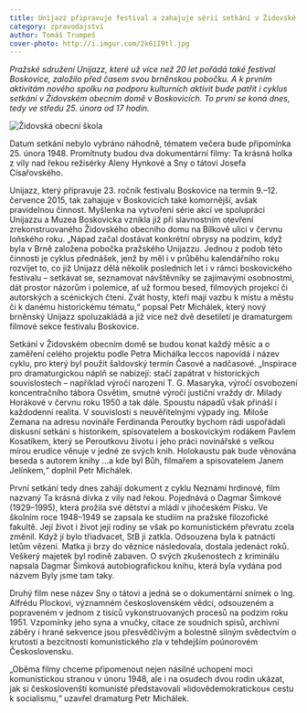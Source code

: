 ```yaml
---
title: Unijazz připravuje festival a zahajuje sérii setkání v Židovské obecní škole
category: zpravodajství
author: Tomáš Trumpeš
cover-photo: http://i.imgur.com/2k61I9tl.jpg
---
```


*Pražské sdružení Unijazz, které už více než 20 let pořádá také festival Boskovice, založilo před časem svou brněnskou pobočku. A k prvním aktivitám nového spolku na podporu kulturních aktivit bude patřit i cyklus setkání v Židovském obecním domě v Boskovicích. To první se koná dnes, tedy ve středu 25. února od 17 hodin.*

<img src="http://i.imgur.com/2k61I9t.jpg" class="img-responsive" alt="Židovská obecní škola">

Datum setkání nebylo vybráno náhodně, tématem večera bude připomínka 25. února 1948. Promítnuty budou dva dokumentární filmy: Ta krásná holka z vily nad řekou režisérky Aleny Hynkové a Sny o tátovi Josefa Císařovského. 

Unijazz, který připravuje 23. ročník festivalu Boskovice na termín 9.–12. července 2015, tak zahajuje v Boskovicích také komornější, avšak pravidelnou činnost. Myšlenka na vytvoření série akcí ve spolupráci Unijazzu a Muzea Boskovicka vznikla již při slavnostním otevření zrekonstruovaného Židovského obecního domu na Bílkově ulici v červnu loňského roku. „Nápad začal dostávat konkrétní obrysy na podzim, když byla v Brně založena pobočka pražského Unijazzu. Jednou z podob této činnosti je cyklus přednášek, jenž by měl i v průběhu kalendářního roku rozvíjet to, co již Unijazz dělá několik posledních let i v rámci boskovického festivalu – setkávat se, seznamovat návštěvníky se zajímavými osobnostmi, dát prostor názorům i polemice, ať už formou besed, filmových projekcí či autorských a scénických čtení. Zvát hosty, kteří mají vazbu k místu a městu či k danému historickému tématu,“ popsal Petr Michálek, který nový brněnský Unijazz spoluzakládá a již více než dvě desetiletí je dramaturgem filmové sekce festivalu Boskovice.

Setkání v Židovském obecním domě se budou konat každý měsíc a o zaměření celého projektu podle Petra Michálka leccos napovídá i název cyklu, pro který byl použit šaldovský termín Časové a nadčasové. „Inspirace pro dramaturgickou náplň se nabízejí: stačí zapátrat v historických souvislostech – například výročí narození T. G. Masaryka, výročí osvobození koncentračního tábora Osvětim, smutné výročí justiční vraždy dr. Milady Horákové v červnu roku 1950 a tak dále. Spoustu nápadů však přináší i každodenní realita. V souvislosti s neuvěřitelnými výpady ing. Miloše Zemana na adresu novináře Ferdinanda Peroutky bychom rádi uspořádali diskusní setkání s historikem, spisovatelem a boskovickým rodákem Pavlem Kosatíkem, který se Peroutkovu životu i jeho práci novinářské s velkou mírou erudice věnuje v jedné ze svých knih. Holokaustu pak bude věnována beseda s autorem knihy …a kde byl Bůh, filmařem a spisovatelem Janem Jelínkem,“ doplnil Petr Michálek.

První setkání tedy dnes zahájí dokument z cyklu Neznámí hrdinové, film nazvaný Ta krásná dívka z vily nad řekou. Pojednává o Dagmar Šimkové (1929–1995), která prožila své dětství a mládí v jihočeském Písku. Ve školním roce 1948–1949 se zapsala ke studiím na pražské filozofické fakultě. Její život i život její rodiny se však po komunistickém převratu zcela změnil. Když jí bylo třiadvacet, StB ji zatkla. Odsouzena byla k patnácti letům vězení. Matka ji brzy do věznice následovala, dostala jedenáct roků. Veškerý majetek byl rodině zabaven. O svých zkušenostech z kriminálu napsala Dagmar Šimková autobiografickou knihu, která byla vydána pod názvem Byly jsme tam taky.

Druhý film nese název Sny o tátovi a jedná se o dokumentární snímek o Ing. Alfrédu Plockovi, významném československém vědci, odsouzeném a popraveném v jednom z tisíců vykonstruovaných procesů na podzim roku 1951. Vzpomínky jeho syna a vnučky, citace ze soudních spisů, archivní záběry i hrané sekvence jsou přesvědčivým a bolestně silným svědectvím o krutosti a bezcitnosti komunistického zla v tehdejším poúnorovém Československu.

„Oběma filmy chceme připomenout nejen násilné uchopení moci komunistickou stranou v únoru 1948, ale i na osudech dvou rodin ukázat, jak si českoslovenští komunisté představovali »lidovědemokratickou« cestu k socialismu,“ uzavřel dramaturg Petr Michálek.
